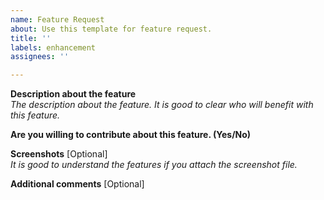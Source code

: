```yaml
---
name: Feature Request
about: Use this template for feature request.
title: ''
labels: enhancement
assignees: ''

---
```


**Description about the feature**  
*The description about the feature. It is good to clear who will benefit with this feature.*


**Are you willing to contribute about this feature. (Yes/No)**  


**Screenshots** [Optional]  
*It is good to understand the features if you attach the screenshot file.*


**Additional comments** [Optional]
